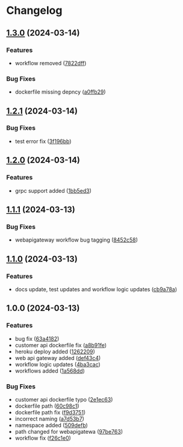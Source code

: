 # Changelog

## [1.3.0](https://github.com/onurkanbakirci/Tesodev.Case/compare/v1.2.1...v1.3.0) (2024-03-14)


### Features

* workflow removed ([7822dff](https://github.com/onurkanbakirci/Tesodev.Case/commit/7822dff21b76c5a5c582b38c829272a110872881))


### Bug Fixes

* dockerfile missing depncy ([a0ffb29](https://github.com/onurkanbakirci/Tesodev.Case/commit/a0ffb29ff87f3cfc46cf0a40d503d97f42e729ef))

## [1.2.1](https://github.com/onurkanbakirci/Tesodev.Case/compare/v1.2.0...v1.2.1) (2024-03-14)


### Bug Fixes

* test error fix ([3f196bb](https://github.com/onurkanbakirci/Tesodev.Case/commit/3f196bb31a3c4fe16cdfaf6ef021c048537f8e7c))

## [1.2.0](https://github.com/onurkanbakirci/Tesodev.Case/compare/v1.1.1...v1.2.0) (2024-03-14)


### Features

* grpc support added ([1bb5ed3](https://github.com/onurkanbakirci/Tesodev.Case/commit/1bb5ed32e85b0d5382a9137d7074ef06239af4cf))

## [1.1.1](https://github.com/onurkanbakirci/Tesodev.Case/compare/v1.1.0...v1.1.1) (2024-03-13)


### Bug Fixes

* webapigateway workflow bug tagging ([8452c58](https://github.com/onurkanbakirci/Tesodev.Case/commit/8452c5874ef2d58321df0a5978a76e3e159f2f35))

## [1.1.0](https://github.com/onurkanbakirci/Tesodev.Case/compare/v1.0.0...v1.1.0) (2024-03-13)


### Features

* docs update, test updates and workflow logic updates ([cb9a78a](https://github.com/onurkanbakirci/Tesodev.Case/commit/cb9a78a6f2195703fd8a774cbff5b8701bcc0257))

## 1.0.0 (2024-03-13)


### Features

* bug fix ([63a4182](https://github.com/onurkanbakirci/Tesodev.Case/commit/63a4182a99bb914488660795119ebc4dcb888bbc))
* customer api dockerfile fix ([a8b91fe](https://github.com/onurkanbakirci/Tesodev.Case/commit/a8b91feeea28ba3cdc7835cb96fdcc63a535f980))
* heroku deploy added ([1262209](https://github.com/onurkanbakirci/Tesodev.Case/commit/12622097260218fe06dbeaab80db0a7d89e3c140))
* web api gateway added ([def43c4](https://github.com/onurkanbakirci/Tesodev.Case/commit/def43c45bce575cc279c1b2efb9d57b935c0c1e2))
* workflow logic updates ([4ba3cac](https://github.com/onurkanbakirci/Tesodev.Case/commit/4ba3cac785ce4d453e3906e502cea5a5eeab87b3))
* workflows added ([1a568dd](https://github.com/onurkanbakirci/Tesodev.Case/commit/1a568dd6c0b79a652a5ab4a0a640e69e9ed3d8e7))


### Bug Fixes

* customer api dockerfile typo ([2e1ec63](https://github.com/onurkanbakirci/Tesodev.Case/commit/2e1ec63bda83eeb5afa1f5da32aae3fb2d343e9f))
* dockerfile path ([60c98c1](https://github.com/onurkanbakirci/Tesodev.Case/commit/60c98c107b08a2d7308ebb62f53b398da1f9e486))
* dockerfile path fix ([f9d3751](https://github.com/onurkanbakirci/Tesodev.Case/commit/f9d3751b7e47ce18f0b10457db4a21ef0b0cf9a2))
* incorrect naming ([a7d53b7](https://github.com/onurkanbakirci/Tesodev.Case/commit/a7d53b7214f96217edb0f7492f6480d1320d6837))
* namespace added ([509defb](https://github.com/onurkanbakirci/Tesodev.Case/commit/509defb8ccc24a73a8bf34d4f0b614f685913285))
* path changed for webapigatewa ([97be763](https://github.com/onurkanbakirci/Tesodev.Case/commit/97be763c2ed508a75be3d73edc0a13bc1c32eceb))
* workflow fix ([f26c1e0](https://github.com/onurkanbakirci/Tesodev.Case/commit/f26c1e0fb89ed8dfc19043232f4505f43562d461))

